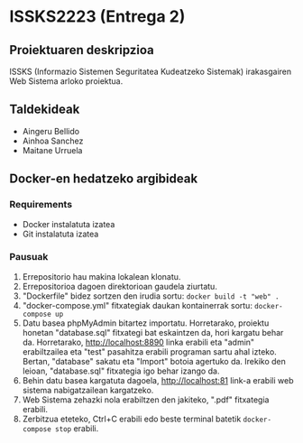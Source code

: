 # ISSKS2223 (Entrega 2)

## Proiektuaren deskripzioa
ISSKS (Informazio Sistemen Seguritatea Kudeatzeko Sistemak) irakasgairen Web Sistema arloko proiektua.

## Taldekideak
- Aingeru Bellido
- Ainhoa Sanchez
- Maitane Urruela

## Docker-en hedatzeko argibideak

### Requirements
- Docker instalatuta izatea
- Git instalatuta izatea

### Pausuak
1. Errepositorio hau makina lokalean klonatu.
2. Errepositorioa dagoen direktorioan gaudela ziurtatu.
3. "Dockerfile" bidez sortzen den irudia sortu: `docker build -t "web" .`
4. "docker-compose.yml" fitxategiak daukan kontainerrak sortu: `docker-compose up`
5. Datu basea phpMyAdmin bitartez importatu. Horretarako, proiektu honetan "database.sql" fitxategi bat eskaintzen da, hori kargatu behar da. Horretarako, <http://localhost:8890> linka erabili eta "admin" erabiltzailea eta "test" pasahitza erabili programan sartu ahal izteko. Bertan, "database" sakatu eta "Import" botoia agertuko da. Irekiko den leioan, "database.sql" fitxategia igo behar izango da.
6. Behin datu basea kargatuta dagoela, <http://localhost:81> link-a erabili web sistema nabigatzailean kargatzeko. 
7. Web Sistema zehazki nola erabiltzen den jakiteko,  ".pdf" fitxategia erabili.
8. Zerbitzua eteteko, Ctrl+C erabili edo beste terminal batetik `docker-compose stop` erabili.

